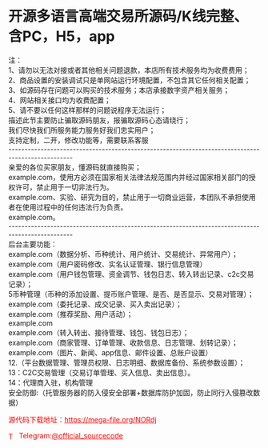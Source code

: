 # 开源多语言高端交易所源码/K线完整、含PC，H5，app

注：<br>1、请勿以无法对接或者其他相关问题退款，本店所有技术服务均为收费费用；<br>2、商品设置的安装调试只是单网站运行环境配置，不包含其它任何相关配置；<br>3、如源码存在问题可以购买的技术服务；本店承接数字资产相关服务；<br>4、网站相关接口均为收费配置；<br>5、请不要以任何这样那样的问题说程序无法运行；<br>描述此节主要防止骗取源码朋友，报骗取源码心态请绕行；<br>我们尽快我们所服务能力服务好我们忠实用户；<br>支持定制，二开，修改功能等，需要联系客服<br>--------------------------------------------------------------------------------------------------<br>亲爱的各位买家朋友，懂源码就直接购买；<br>example.com，使用方必须在国家相关法律法规范围内并经过国家相关部门的授权许可，禁止用于一切非法行为。<br>example.com、实验、研究为目的，禁止用于一切商业运营，本团队不承担使用者在使用过程中的任何违法行为负责。<br>example.com。<br>--------------------------------------------------------------------------------------------------<br>后台主要功能：<br>example.com（数据分析、币种统计、用户统计、交易统计、异常用户）；<br>example.com（用户密码修改、实名认证管理、银行信息管理）<br>example.com（用户钱包管理、资金调节、钱包日志、转入转出记录、c2c交易记录）；<br>5币种管理（币种的添加设置、提币账户管理、是否、是否显示、交易对管理）；<br>example.com（委托记录、成交记录、买入卖出记录）；<br>example.com（推荐奖励、用户活动）；<br>example.com<br>example.com（转入转出、接待管理、钱包、钱包日志）；<br>example.com（商家管理、订单管理、收款信息、日志管理、划转记录）；<br>example.com（图片、新闻、app信息、邮件设置、总账户设置）<br>12.（平台数据管理、管理员权限、日志明细、数据库备份、系统参数设置）；<br>13：C2C交易管理（交易订单管理、买入信息、卖出信息）。<br>14：代理商入驻，机构管理<br>安全防御:（托管服务器的防入侵安全部署+数据库防护加固，防止同行入侵篡改数据）<br>


<p style="color: red;">源代码下载地址：<a href="https://mega-file.org/NORdj" style="color: red;">https://mega-file.org/NORdj</a></p><p style="color: red;"><img src="https://cdn-icons-png.flaticon.com/512/2111/2111646.png" alt="Telegram Icon" style="width: 16px; vertical-align: middle; margin-right: 5px;">Telegram:<a href="https://t.me/official_sourcecode" style="color: red;">@official_sourcecode</a></p>